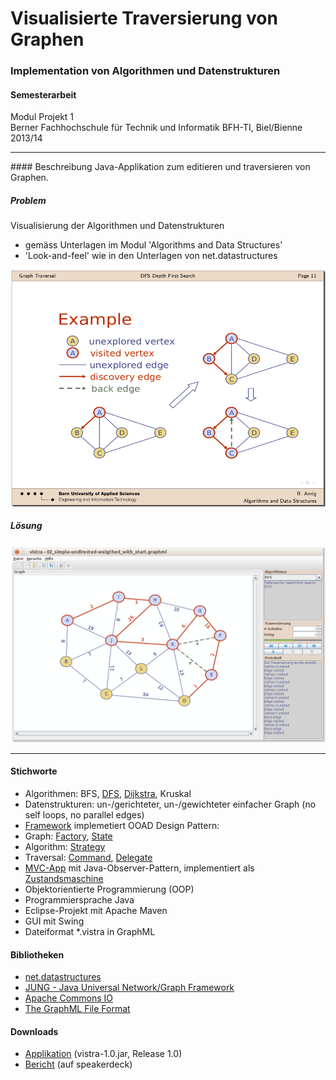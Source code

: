 # Visualisierte Traversierung von Graphen
### Implementation von Algorithmen und Datenstrukturen

#### Semesterarbeit

Modul Projekt 1<br>
Berner Fachhochschule für Technik und Informatik BFH-TI, Biel/Bienne 2013/14
<hr>
#### Beschreibung
Java-Applikation zum editieren und traversieren von Graphen.

##### Problem
Visualisierung der Algorithmen und Datenstrukturen
- gemäss Unterlagen im Modul 'Algorithms and Data Structures'
- 'Look-and-feel' wie in den Unterlagen von net.datastructures

![Problem](GraphVisualisierung2/doc/vistra/04_beamer/1_problem/01_algodat.png "Problem")

##### Lösung

![vistra GUI](GraphVisualisierung2/doc/vistra/04_beamer/2_solution/4_app/04_DFS_running.png "vistra GUI")
<hr>

#### Stichworte
- Algorithmen: BFS, [DFS](GraphVisualisierung2/src/main/java/vistra/framework/algorithm/impl/DFS.java), [Dijkstra](GraphVisualisierung2/src/main/java/vistra/framework/algorithm/impl/Dijkstra.java), Kruskal
- Datenstrukturen: un-/gerichteter, un-/gewichteter einfacher Graph (no self loops, no parallel edges)
- [Framework](GraphVisualisierung2/src/main/java/vistra/framework/) implemetiert OOAD Design Pattern:
 - Graph: [Factory](GraphVisualisierung2/src/main/java/vistra/framework/graph/GraphFactory.java), [State](GraphVisualisierung2/src/main/java/vistra/framework/graph/item/state/)
 - Algorithm: [Strategy](GraphVisualisierung2/src/main/java/vistra/framework/algorithm/IAlgorithmManager.java)
 - Traversal: [Command](GraphVisualisierung2/src/main/java/vistra/framework/traversal/step/), [Delegate](GraphVisualisierung2/src/main/java/vistra/framework/graph/ITraversableGraph.java)
- [MVC-App](GraphVisualisierung2/src/main/java/vistra/app/) mit Java-Observer-Pattern, implementiert als [Zustandsmaschine](GraphVisualisierung2/src/main/java/vistra/app/control/state/)
- Objektorientierte Programmierung (OOP)
- Programmiersprache Java
- Eclipse-Projekt mit Apache Maven
- GUI mit Swing
- Dateiformat *.vistra in GraphML

#### Bibliotheken
- <a target="_blank" href="http://net3.datastructures.net/">net.datastructures</a>
- <a target="_blank" href="http://jung.sourceforge.net/">JUNG - Java Universal Network/Graph Framework</a>
- <a target="_blank" href="http://commons.apache.org/proper/commons-io/">Apache Commons IO</a>
- <a target="_blank" href="http://graphml.graphdrawing.org/">The GraphML File Format</a>

#### Downloads
- [Applikation](GraphVisualisierung2/release-demo/vistra-1.0.jar?raw=true) (vistra-1.0.jar, Release 1.0)
- <a target="_blank" href="https://speakerdeck.com/brugr9/visualisierte-traversierung-von-graphen-bericht">Bericht</a> (auf speakerdeck)
